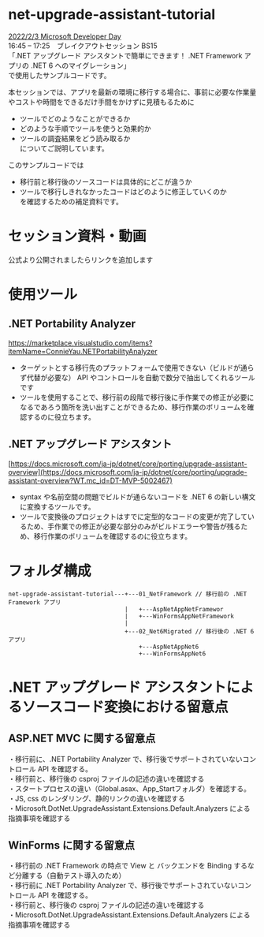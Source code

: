 # net-upgrade-assistant-tutorial  
  
[2022/2/3 Microsoft Developer Day](https://msevents.microsoft.com/event?id=1619975101)  
16:45 – 17:25　ブレイクアウトセッション BS15  
「.NET アップグレード アシスタントで簡単にできます！ .NET Framework アプリの .NET 6 へのマイグレーション」  
で使用したサンプルコードです。  
  
本セッションでは、アプリを最新の環境に移行する場合に、事前に必要な作業量やコストや時間をできるだけ手間をかけずに見積もるために
- ツールでどのようなことができるか  
- どのような手順でツールを使うと効果的か  
- ツールの調査結果をどう読み取るか  
についてご説明しています。
  
このサンプルコードでは  
- 移行前と移行後のソースコードは具体的にどこが違うか  
- ツールで移行しきれなかったコードはどのように修正していくのか  
を確認するための補足資料です。
  
# セッション資料・動画  
公式より公開されましたらリンクを追加します  
  
# 使用ツール  
## .NET Portability Analyzer  
https://marketplace.visualstudio.com/items?itemName=ConnieYau.NETPortabilityAnalyzer  
  
- ターゲットとする移行先のプラットフォームで使用できない（ビルドが通らず代替が必要な） API やコントロールを自動で数分で抽出してくれるツールです  
- ツールを使用することで、移行前の段階で移行後に手作業での修正が必要になるであろう箇所を洗い出すことができるため、移行作業のボリュームを確認するのに役立ちます。
  
## .NET アップグレード アシスタント  
[https://docs.microsoft.com/ja-jp/dotnet/core/porting/upgrade-assistant-overview](https://docs.microsoft.com/ja-jp/dotnet/core/porting/upgrade-assistant-overview?WT.mc_id=DT-MVP-5002467)  
  
- syntax や名前空間の問題でビルドが通らないコードを .NET 6 の新しい構文に変換するツールです。
- ツールで変換後のプロジェクトはすでに定型的なコードの変更が完了しているため、手作業での修正が必要な部分のみがビルドエラーや警告が残るため、移行作業のボリュームを確認するのに役立ちます。
  
# フォルダ構成  
```
net-upgrade-assistant-tutorial---+---01_NetFramework // 移行前の .NET Framework アプリ  
                                 |   +---AspNetAppNetFramewor  
                                 |   +---WinFormsAppNetFramework  
                                 |  
                                 +---02_Net6Migrated // 移行後の .NET 6 アプリ  
                                     +---AspNetAppNet6  
                                     +---WinFormsAppNet6  
```
  
# .NET アップグレード アシスタントによるソースコード変換における留意点  
## ASP.NET MVC に関する留意点  
  
・移行前に、.NET Portability Analyzer で、移行後でサポートされていないコントロール API を確認する。   
・移行前と、移行後の csproj ファイルの記述の違いを確認する  
・スタートプロセスの違い（Global.asax、App_Startフォルダ）を確認する。  
・JS, css のレンダリング、静的リンクの違いを確認する  
・Microsoft.DotNet.UpgradeAssistant.Extensions.Default.Analyzers による指摘事項を確認する  
  
## WinForms に関する留意点  
・移行前の .NET Framework の時点で View と バックエンドを Binding するなど分離する（自動テスト導入のため）  
・移行前に .NET Portability Analyzer で、移行後でサポートされていないコントロール API を確認する。  
・移行前と、移行後の csproj ファイルの記述の違いを確認する  
・Microsoft.DotNet.UpgradeAssistant.Extensions.Default.Analyzers による指摘事項を確認する  
